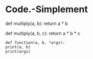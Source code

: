 # Code.-Simplement
def multiply(a, b):
    return a * b

def multiply(a, b, c):
    return a * b * c

    def function(a, b, *args):
    print(a, b)
    print(args)
